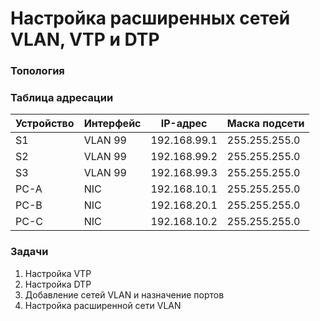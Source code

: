 # Настройка расширенных сетей VLAN, VTP и DTP

### Топология

### Таблица адресации
|Устройство|Интерфейс|IP-адрес     |Маска подсети|
|----------|---------|-------------|-------------|
|S1        |VLAN 99  |192.168.99.1 |255.255.255.0|
|S2        |VLAN 99  |192.168.99.2 |255.255.255.0|
|S3        |VLAN 99  |192.168.99.3 |255.255.255.0|
|PC-A      |NIC      |192.168.10.1 |255.255.255.0|
|PC-B      |NIC      |192.168.20.1 |255.255.255.0|
|PC-C      |NIC      |192.168.10.2 |255.255.255.0|

### Задачи
1. Настройка VTP
2. Настройка DTP
3. Добавление сетей VLAN и назначение портов
4. Настройка расширенной сети VLAN
